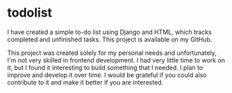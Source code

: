 # todolist
I have created a simple to-do list using Django and HTML, which tracks completed and unfinished tasks. This project is available on my GitHub.

This project was created solely for my personal needs and unfortunately, I'm not very skilled in frontend development. I had very little time to work on it, but I found it interesting to build something that I needed. I plan to improve and develop it over time. I would be grateful if you could also contribute to it and make it better if you are interested.
